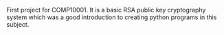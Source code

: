 First project for COMP10001. It is a basic RSA public key cryptography system which was a good introduction to creating python programs in this subject.
